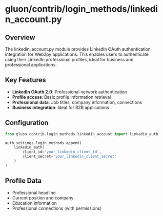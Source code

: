 # gluon/contrib/login_methods/linkedin_account.py

## Overview

The linkedin_account.py module provides LinkedIn OAuth authentication integration for Web2py applications. This enables users to authenticate using their LinkedIn professional profiles, ideal for business and professional applications.

## Key Features

- **LinkedIn OAuth 2.0**: Professional network authentication
- **Profile access**: Basic profile information retrieval
- **Professional data**: Job titles, company information, connections
- **Business integration**: Ideal for B2B applications

## Configuration

```python
from gluon.contrib.login_methods.linkedin_account import linkedin_auth

auth.settings.login_methods.append(
    linkedin_auth(
        client_id='your_linkedin_client_id',
        client_secret='your_linkedin_client_secret'
    )
)
```

## Profile Data

- Professional headline
- Current position and company
- Education information
- Professional connections (with permissions)